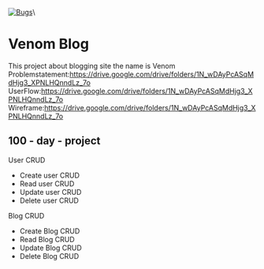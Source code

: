 [![Bugs](https://sonarcloud.io/api/project_badges/measure?project=fssa-batch3_mathivanan.pachiyappan__web_project&metric=bugs)](https://sonarcloud.io/summary/new_code?id=fssa-batch3_mathivanan.pachiyappan__web_project)\

# Venom Blog

This project about blogging site the name is Venom
Problemstatement:https://drive.google.com/drive/folders/1N_wDAyPcASqMdHjg3_XPNLHQnndLz_7o
UserFlow:https://drive.google.com/drive/folders/1N_wDAyPcASqMdHjg3_XPNLHQnndLz_7o
Wireframe:https://drive.google.com/drive/folders/1N_wDAyPcASqMdHjg3_XPNLHQnndLz_7o


## 100 - day - project 

User CRUD
 * Create user CRUD
 * Read user CRUD
 * Update user CRUD
 * Delete user CRUD

Blog CRUD
 * Create Blog CRUD
 * Read Blog CRUD
 * Update Blog CRUD
 * Delete Blog CRUD